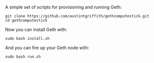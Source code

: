 
A simple set of scripts for provisioning and running Geth:
```
git clone https://github.com/austintgriffith/gethcomputestick.git
cd gethcomputestick
```

Now you can install Geth with:

```
sudo bash install.sh
```

And you can fire up your Geth node with:

```
sudo bash run.sh
```
